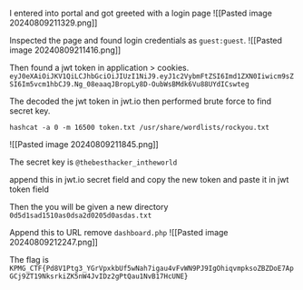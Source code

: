 
I entered into portal and got greeted with a login page
![[Pasted image 20240809211329.png]]

Inspected the page and found login credentials as `guest:guest`.
![[Pasted image 20240809211416.png]]



Then found a jwt token in application > cookies.
`eyJ0eXAiOiJKV1QiLCJhbGciOiJIUzI1NiJ9.eyJ1c2VybmFtZSI6Imd1ZXN0Iiwicm9sZSI6Im5vcm1hbCJ9.Ng_08eaaqJBropLy8D-OubWsBMdk6Vu88UYdICswteg`

The decoded the jwt token in jwt.io then performed brute force to find secret key.

`hashcat -a 0 -m 16500 token.txt /usr/share/wordlists/rockyou.txt`

![[Pasted image 20240809211845.png]]

The secret key is `@thebesthacker_intheworld`

append this in jwt.io secret field and copy the new token and paste it in jwt token field 

Then the you will be given a new directory `0d5d1sad1510as0dsa2d0205d0asdas.txt`

Append this to URL remove `dashboard.php`
![[Pasted image 20240809212247.png]]

The flag is `KPMG_CTF{Pd8V1Ptg3_YGrVpxkbUf5wNah7igau4vFvWN9PJ9IgOhiqvmpksoZBZDoE7ApGCj9ZT19NksrkiZK5nW4JvIDz2gPtQau1NvB17HcUNE}`

